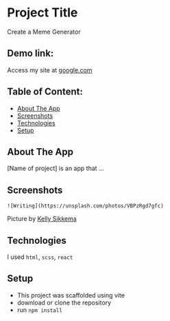 # Project Title

Create a Meme Generator

## Demo link:

Access my site at [google.com](https://google.com)

## Table of Content:

- [About The App](#about-the-app)
- [Screenshots](#screenshots)
- [Technologies](#technologies)
- [Setup](#setup)

## About The App

[Name of project] is an app that ...

## Screenshots

`![Writing](https://unsplash.com/photos/VBPzRgd7gfc)`

Picture by [Kelly Sikkema](https://unsplash.com/@kellysikkema)

## Technologies

I used `html`, `scss`, `react`

## Setup

- This project was scaffolded using vite
- download or clone the repository
- run `npm install`

